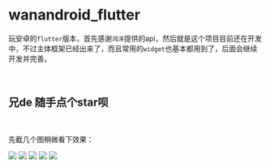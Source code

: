 # wanandroid_flutter

玩安卓的`flutter`版本，首先感谢`鸿洋`提供的api，然后就是这个项目目前还在开发中，不过主体框架已经出来了，而且常用的`widget`也基本都用到了，后面会继续开发并完善。

<br>

## 兄de 随手点个star呗

<br>

先截几个图稍微看下效果：

![](https://github.com/yechaoa/wanandroid_flutter/raw/master/screenshot/1.png)
![](https://github.com/yechaoa/wanandroid_flutter/raw/master/screenshot/2.png)
![](https://github.com/yechaoa/wanandroid_flutter/raw/master/screenshot/3.png)
![](https://github.com/yechaoa/wanandroid_flutter/raw/master/screenshot/4.png)
![](https://github.com/yechaoa/wanandroid_flutter/raw/master/screenshot/5.png)

<br>
